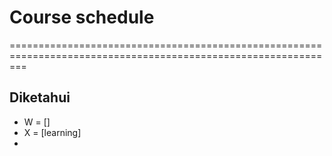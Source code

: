 # Course schedule #
===============================================================================================================
## Diketahui ##
* W = []
* X = [learning]
* 
